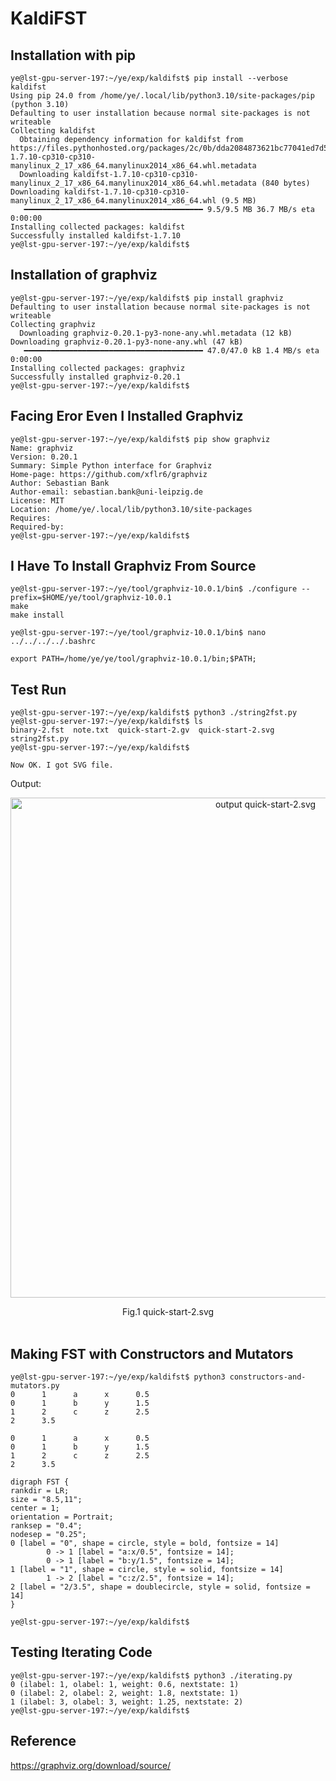 # KaldiFST

## Installation with pip

```
ye@lst-gpu-server-197:~/ye/exp/kaldifst$ pip install --verbose kaldifst
Using pip 24.0 from /home/ye/.local/lib/python3.10/site-packages/pip (python 3.10)
Defaulting to user installation because normal site-packages is not writeable
Collecting kaldifst
  Obtaining dependency information for kaldifst from https://files.pythonhosted.org/packages/2c/0b/dda2084873621bc77041ed7d595af1eb406cba9a178e889b164a77a142c7/kaldifst-1.7.10-cp310-cp310-manylinux_2_17_x86_64.manylinux2014_x86_64.whl.metadata
  Downloading kaldifst-1.7.10-cp310-cp310-manylinux_2_17_x86_64.manylinux2014_x86_64.whl.metadata (840 bytes)
Downloading kaldifst-1.7.10-cp310-cp310-manylinux_2_17_x86_64.manylinux2014_x86_64.whl (9.5 MB)
   ━━━━━━━━━━━━━━━━━━━━━━━━━━━━━━━━━━━━━━━━ 9.5/9.5 MB 36.7 MB/s eta 0:00:00
Installing collected packages: kaldifst
Successfully installed kaldifst-1.7.10
ye@lst-gpu-server-197:~/ye/exp/kaldifst$
```

## Installation of graphviz

```
ye@lst-gpu-server-197:~/ye/exp/kaldifst$ pip install graphviz
Defaulting to user installation because normal site-packages is not writeable
Collecting graphviz
  Downloading graphviz-0.20.1-py3-none-any.whl.metadata (12 kB)
Downloading graphviz-0.20.1-py3-none-any.whl (47 kB)
   ━━━━━━━━━━━━━━━━━━━━━━━━━━━━━━━━━━━━━━━━ 47.0/47.0 kB 1.4 MB/s eta 0:00:00
Installing collected packages: graphviz
Successfully installed graphviz-0.20.1
ye@lst-gpu-server-197:~/ye/exp/kaldifst$
```

## Facing Eror Even I Installed Graphviz

```
ye@lst-gpu-server-197:~/ye/exp/kaldifst$ pip show graphviz
Name: graphviz
Version: 0.20.1
Summary: Simple Python interface for Graphviz
Home-page: https://github.com/xflr6/graphviz
Author: Sebastian Bank
Author-email: sebastian.bank@uni-leipzig.de
License: MIT
Location: /home/ye/.local/lib/python3.10/site-packages
Requires:
Required-by:
ye@lst-gpu-server-197:~/ye/exp/kaldifst$
```

## I Have To Install Graphviz From Source

```
ye@lst-gpu-server-197:~/ye/tool/graphviz-10.0.1/bin$ ./configure --prefix=$HOME/ye/tool/graphviz-10.0.1
make
make install

ye@lst-gpu-server-197:~/ye/tool/graphviz-10.0.1/bin$ nano ../../../../.bashrc

export PATH=/home/ye/ye/tool/graphviz-10.0.1/bin;$PATH;
```

## Test Run

```
ye@lst-gpu-server-197:~/ye/exp/kaldifst$ python3 ./string2fst.py
ye@lst-gpu-server-197:~/ye/exp/kaldifst$ ls
binary-2.fst  note.txt  quick-start-2.gv  quick-start-2.svg  string2fst.py
ye@lst-gpu-server-197:~/ye/exp/kaldifst$

Now OK. I got SVG file.
```

Output:  
<p align="center">
<img src="https://github.com/ye-kyaw-thu/error-overflow/blob/master/fig/quick-start-2.svg" alt="output quick-start-2.svg" width="800"/>  
</p>  
<div align="center">
  Fig.1 quick-start-2.svg  
</div> 

<br />

## Making FST with Constructors and Mutators

```
ye@lst-gpu-server-197:~/ye/exp/kaldifst$ python3 constructors-and-mutators.py
0      1      a      x      0.5
0      1      b      y      1.5
1      2      c      z      2.5
2      3.5

0      1      a      x      0.5
0      1      b      y      1.5
1      2      c      z      2.5
2      3.5

digraph FST {
rankdir = LR;
size = "8.5,11";
center = 1;
orientation = Portrait;
ranksep = "0.4";
nodesep = "0.25";
0 [label = "0", shape = circle, style = bold, fontsize = 14]
        0 -> 1 [label = "a:x/0.5", fontsize = 14];
        0 -> 1 [label = "b:y/1.5", fontsize = 14];
1 [label = "1", shape = circle, style = solid, fontsize = 14]
        1 -> 2 [label = "c:z/2.5", fontsize = 14];
2 [label = "2/3.5", shape = doublecircle, style = solid, fontsize = 14]
}

ye@lst-gpu-server-197:~/ye/exp/kaldifst$
```

## Testing Iterating Code

```
ye@lst-gpu-server-197:~/ye/exp/kaldifst$ python3 ./iterating.py
0 (ilabel: 1, olabel: 1, weight: 0.6, nextstate: 1)
0 (ilabel: 2, olabel: 2, weight: 1.8, nextstate: 1)
1 (ilabel: 3, olabel: 3, weight: 1.25, nextstate: 2)
ye@lst-gpu-server-197:~/ye/exp/kaldifst$
```


## Reference

https://graphviz.org/download/source/

